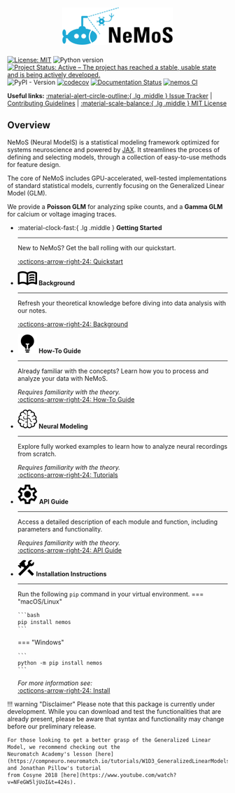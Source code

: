 # <div style="text-align: center;"> <img src="assets/NeMoS_Logo_CMYK_Full.svg" width="50%"> </div>

[![License: MIT](https://img.shields.io/badge/License-MIT-yellow.svg)](https://github.com/flatironinstitute/nemos/blob/main/LICENSE)
![Python version](https://img.shields.io/badge/python-3.10%7C3.11%7C3.12-blue.svg)
[![Project Status: Active – The project has reached a stable, usable state and is being actively developed.](https://www.repostatus.org/badges/latest/active.svg)](https://www.repostatus.org/#active)
![PyPI - Version](https://img.shields.io/pypi/v/nemos)
[![codecov](https://codecov.io/gh/flatironinstitute/nemos/graph/badge.svg?token=vvtrcTFNeu)](https://codecov.io/gh/flatironinstitute/nemos)
[![Documentation Status](https://readthedocs.org/projects/nemos/badge/?version=latest)](https://nemos.readthedocs.io/en/latest/?badge=latest)
[![nemos CI](https://github.com/flatironinstitute/nemos/actions/workflows/ci.yml/badge.svg)](https://github.com/flatironinstitute/nemos/actions/workflows/ci.yml)

__Useful links:__ [:material-alert-circle-outline:{ .lg .middle } Issue Tracker](https://github.com/flatironinstitute/nemos/issues) | [Contributing Guidelines](https://github.com/flatironinstitute/nemos/blob/main/CONTRIBUTING.md) | [:material-scale-balance:{ .lg .middle } MIT License](https://github.com/flatironinstitute/nemos/blob/main/LICENSE)

## Overview

NeMoS (Neural ModelS) is a statistical modeling framework optimized for systems neuroscience and powered by [JAX](https://jax.readthedocs.io/en/latest/). 
It streamlines the process of defining and selecting models, through a collection of easy-to-use methods for feature design.

The core of NeMoS includes GPU-accelerated, well-tested implementations of standard statistical models, currently 
focusing on the Generalized Linear Model (GLM). 

We provide a **Poisson GLM** for analyzing spike counts, and a **Gamma GLM** for calcium or voltage imaging traces.

<div class="grid cards" markdown>

-   :material-clock-fast:{ .lg .middle } __Getting Started__

      ---

      New to NeMoS? Get the ball rolling with our quickstart.

      [:octicons-arrow-right-24: Quickstart](quickstart.md)

-   ![Background](assets/menu_book.svg) __Background__

    ---

    Refresh your theoretical knowledge before diving into data analysis with our notes.

    [:octicons-arrow-right-24: Background](generated/background)

-   ![How-To Guide](assets/light_bulb.svg) __How-To Guide__

    ---

    Already familiar with the concepts? Learn how you to process and analyze your data with NeMoS.

    *Requires familiarity with the theory.*<br>
    [:octicons-arrow-right-24: How-To Guide](generated/how_to_guide)

-   ![Neural Modeling](assets/brain-illustration-1-svgrepo-com.svg)  __Neural Modeling__

    ---

    Explore fully worked examples to learn how to analyze neural recordings from scratch.

    *Requires familiarity with the theory.*<br>
    [:octicons-arrow-right-24: Tutorials](generated/tutorials)

-   ![API Guide](assets/settings.svg) __API Guide__

    ---

    Access a detailed description of each module and function, including parameters and functionality. 

    *Requires familiarity with the theory.*<br>
    [:octicons-arrow-right-24: API Guide](reference/SUMMARY.md)

-   ![Install](assets/construction_24dp_5F6368_FILL0_wght400_GRAD0_opsz24.svg) __Installation Instructions__ 

    ---
    
    Run the following `pip` command in your virtual environment.
    === "macOS/Linux"

        ```bash
        pip install nemos
        ```

    === "Windows"
    
        ```
        python -m pip install nemos
        ```
    
    *For more information see:*<br>
    [:octicons-arrow-right-24: Install](installation.md)

</div>

!!! warning "Disclaimer"
    Please note that this package is currently under development. While you can
    download and test the functionalities that are already present, please be aware
    that syntax and functionality may change before our preliminary release.
    
    For those looking to get a better grasp of the Generalized Linear Model, we recommend checking out the 
    Neuromatch Academy's lesson [here](https://compneuro.neuromatch.io/tutorials/W1D3_GeneralizedLinearModels/student/W1D3_Tutorial1.html) and Jonathan Pillow's tutorial 
    from Cosyne 2018 [here](https://www.youtube.com/watch?v=NFeGW5ljUoI&t=424s).
